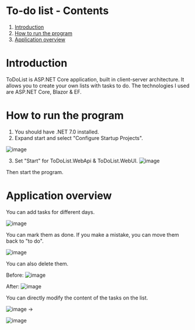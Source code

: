 # To-do list - Contents
1. [Introduction](#introduction)
2. [How to run the program](#how-to-run-the-program)
3. [Application overview](#application-overview)


# Introduction
ToDoList is ASP.NET Core application, built in client-server architecture. It allows you to create your own lists with tasks to do. The technologies I used are ASP.NET Core, Blazor & EF.

# How to run the program
1. You should have .NET 7.0 installed.
2. Expand start and select "Configure Startup Projects".

![image](https://github.com/JustynaPowala/ToDoList/assets/124584877/e05f1c32-18f1-4d84-99ce-d9df17221b34)

3. Set "Start" for ToDoList.WebApi & ToDoList.WebUI.
![image](https://github.com/JustynaPowala/ToDoList/assets/124584877/8cd003e1-e309-4faa-aace-c03825d7a39b)

Then start the program.

# Application overview

You can add tasks for different days.

![image](https://github.com/JustynaPowala/ToDoList/assets/124584877/aa730fa9-5315-4cb4-9ea1-295e881418d2)

You can mark them as done. If you make a mistake, you can move them back to "to do".

![image](https://github.com/JustynaPowala/ToDoList/assets/124584877/af3874ff-ab24-4235-ac19-f847964f071c)

You can also delete them.

Before:
![image](https://github.com/JustynaPowala/ToDoList/assets/124584877/51b6df32-be89-48a0-b61c-833bdf850f5e)

After:
![image](https://github.com/JustynaPowala/ToDoList/assets/124584877/9fbc88c5-23ed-4b4a-8726-459b2c74b23c)

You can directly modify the content of the tasks on the list.

![image](https://github.com/JustynaPowala/ToDoList/assets/124584877/14d97124-5922-4296-8699-c99dfade2ac1)
->

![image](https://github.com/JustynaPowala/ToDoList/assets/124584877/c95c55cf-2ccf-4cd1-bf11-3b0ef43e2c2a)

